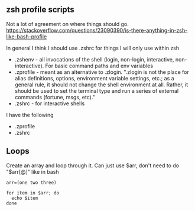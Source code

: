 ## zsh profile scripts

Not a lot of agreement on where things should go. https://stackoverflow.com/questions/23090390/is-there-anything-in-zsh-like-bash-profile

In general I think I should use .zshrc for things I will only use within zsh

* .zshenv - all invocations of the shell (login, non-login, interactive, non-interactive). For basic command paths and env variables
* .zprofile - meant as an alternative to .zlogin. ".zlogin is not the place for alias definitions, options, environment variable settings, etc.; as a general rule, it should not change the shell environment at all. Rather, it should be used to set the terminal type and run a series of external commands (fortune, msgs, etc)."
* .zshrc - for interactive shells

I have the following

* .zprofile
* .zshrc

## Loops

Create an array and loop through it. Can just use $arr, don't need to do "$arr[@]" like in bash

```
arr=(one two three)

for item in $arr; do
  echo $item
done
```
